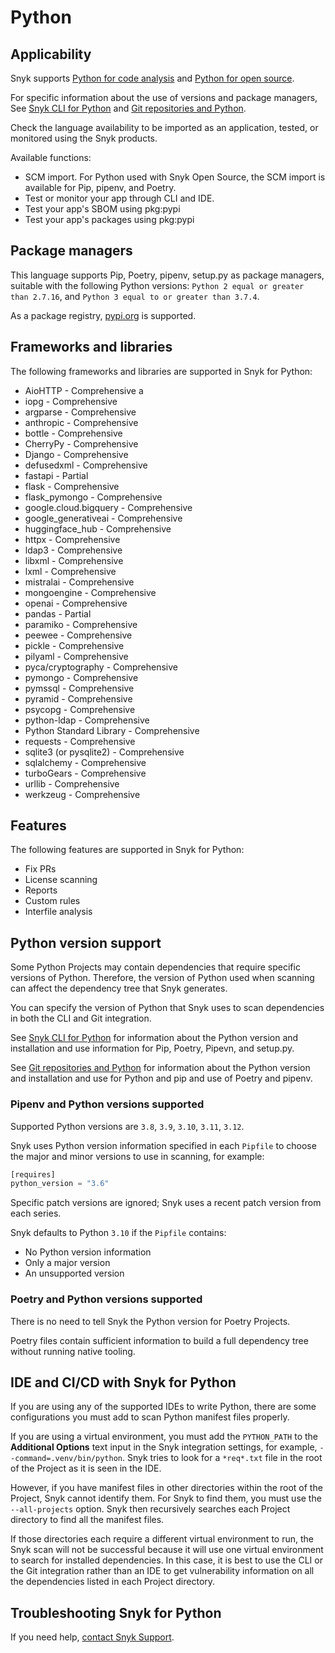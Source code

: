 # Python

## Applicability

Snyk supports [Python for code analysis](python-for-code-analysis.md) and [Python for open source](python-for-open-source.md).&#x20;

For specific information about the use of versions and package managers, See [Snyk CLI for Python](snyk-cli-for-python.md) and [Git repositories and Python](git-repositories-and-python.md).

Check the language availability to be imported as an application, tested, or monitored using the Snyk products.&#x20;

Available functions:

* SCM import. For Python used with Snyk Open Source, the SCM import is available for Pip, pipenv, and Poetry.
* Test or monitor your app through CLI and IDE.
* Test your app's SBOM using pkg:pypi
* Test your app's packages using pkg:pypi

## Package managers

This language supports Pip, Poetry, pipenv, setup.py as package managers, suitable with the following Python versions: `Python 2 equal or greater than 2.7.16`, and `Python 3 equal to or greater than 3.7.4`.

As a package registry, [pypi.org](https://pypi.org/) is supported.

## Frameworks and libraries

The following frameworks and libraries are supported in Snyk for Python:&#x20;

* AioHTTP - Comprehensive a
* iopg - Comprehensive&#x20;
* argparse - Comprehensive&#x20;
* anthropic - Comprehensive&#x20;
* bottle - Comprehensive&#x20;
* CherryPy - Comprehensive&#x20;
* Django - Comprehensive&#x20;
* defusedxml - Comprehensive&#x20;
* fastapi - Partial&#x20;
* flask - Comprehensive&#x20;
* flask\_pymongo - Comprehensive&#x20;
* google.cloud.bigquery - Comprehensive&#x20;
* google\_generativeai - Comprehensive&#x20;
* huggingface\_hub - Comprehensive&#x20;
* httpx - Comprehensive&#x20;
* ldap3 - Comprehensive&#x20;
* libxml - Comprehensive&#x20;
* lxml - Comprehensive&#x20;
* mistralai - Comprehensive&#x20;
* mongoengine - Comprehensive&#x20;
* openai - Comprehensive&#x20;
* pandas - Partial&#x20;
* paramiko - Comprehensive&#x20;
* peewee - Comprehensive&#x20;
* pickle - Comprehensive&#x20;
* pilyaml - Comprehensive&#x20;
* pyca/cryptography - Comprehensive&#x20;
* pymongo - Comprehensive&#x20;
* pymssql - Comprehensive&#x20;
* pyramid - Comprehensive&#x20;
* psycopg - Comprehensive&#x20;
* python-ldap - Comprehensive&#x20;
* Python Standard Library - Comprehensive&#x20;
* requests - Comprehensive&#x20;
* sqlite3 (or pysqlite2) - Comprehensive&#x20;
* sqlalchemy - Comprehensive&#x20;
* turboGears - Comprehensive&#x20;
* urllib - Comprehensive&#x20;
* werkzeug - Comprehensive

## Features

The following features are supported in Snyk for Python:

* Fix PRs&#x20;
* License scanning&#x20;
* Reports
* Custom rules
* Interfile analysis

## Python version support

Some Python Projects may contain dependencies that require specific versions of Python. Therefore, the version of Python used when scanning can affect the dependency tree that Snyk generates.

You can specify the version of Python that Snyk uses to scan dependencies in both the CLI and Git integration.

See [Snyk CLI for Python](snyk-cli-for-python.md) for information about the Python version and installation and use information for Pip, Poetry, Pipevn, and setup.py.

See [Git repositories and Python](git-repositories-and-python.md) for information about the Python version and installation and use for Python and pip and use of Poetry and pipenv.

### Pipenv and Python versions supported

Supported Python versions are `3.8`, `3.9`, `3.10`, `3.11`, `3.12`.

Snyk uses Python version information specified in each `Pipfile` to choose the major and minor versions to use in scanning, for example:

```python
[requires]
python_version = "3.6"
```

Specific patch versions are ignored; Snyk uses a recent patch version from each series.

Snyk defaults to Python `3.10` if the `Pipfile` contains:

* No Python version information
* Only a major version
* An unsupported version

### Poetry and Python versions supported

There is no need to tell Snyk the Python version for Poetry Projects.

Poetry files contain sufficient information to build a full dependency tree without running native tooling.

## IDE and CI/CD with Snyk for Python

If you are using any of the supported IDEs to write Python, there are some configurations you must add to scan Python manifest files properly.

If you are using a virtual environment, you must add the `PYTHON_PATH` to the **Additional Options** text input in the Snyk integration settings, for example, `--command=.venv/bin/python`. Snyk tries to look for a `*req*.txt` file in the root of the Project as it is seen in the IDE.

However, if you have manifest files in other directories within the root of the Project, Snyk cannot identify them. For Snyk to find them, you must use the `--all-projects` option. Snyk then recursively searches each Project directory to find all the manifest files.

If those directories each require a different virtual environment to run, the Snyk scan will not be successful because it will use one virtual environment to search for installed dependencies. In this case, it is best to use the CLI or the Git integration rather than an IDE to get vulnerability information on all the dependencies listed in each Project directory.

## Troubleshooting Snyk for Python

If you need help, [contact Snyk Support](https://support.snyk.io/hc/en-us).
